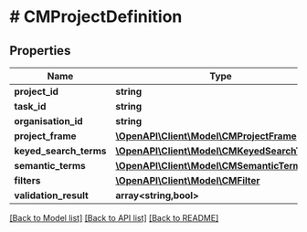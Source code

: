 # # CMProjectDefinition

## Properties

Name | Type | Description | Notes
------------ | ------------- | ------------- | -------------
**project_id** | **string** |  | [optional]
**task_id** | **string** |  | [optional]
**organisation_id** | **string** |  |
**project_frame** | [**\OpenAPI\Client\Model\CMProjectFrame**](CMProjectFrame.md) |  |
**keyed_search_terms** | [**\OpenAPI\Client\Model\CMKeyedSearchTerm[]**](CMKeyedSearchTerm.md) |  | [optional]
**semantic_terms** | [**\OpenAPI\Client\Model\CMSemanticTerm[]**](CMSemanticTerm.md) |  | [optional]
**filters** | [**\OpenAPI\Client\Model\CMFilter**](CMFilter.md) |  |
**validation_result** | **array<string,bool>** |  | [optional]

[[Back to Model list]](../../README.md#models) [[Back to API list]](../../README.md#endpoints) [[Back to README]](../../README.md)
